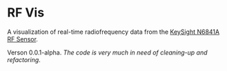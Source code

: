 # RF Vis

A visualization of real-time radiofrequency data from the [KeySight N6841A RF Sensor](http://www.keysight.com/en/pdx-x201741-pn-N6841A/rf-sensor).

Verson 0.0.1-alpha. *The code is very much in need of cleaning-up and refactoring*.
